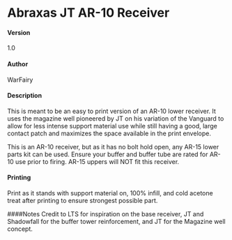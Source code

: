 # Abraxas JT AR-10 Receiver 

#### Version 
1.0

#### Author 
WarFairy

#### Description
This is meant to be an easy to print version of an AR-10 lower receiver. It uses the magazine well pioneered by JT on his variation of the Vanguard to allow for less intense support material use while still having a good, large contact patch and maximizes the space available in the print envelope.

This is an AR-10 receiver, but as it has no bolt hold open, any AR-15 lower parts kit can be used. Ensure your buffer and buffer tube are rated for AR-10 use prior to firing. AR-15 uppers will NOT fit this receiver.

#### Printing
Print as it stands with support material on, 100% infill, and cold acetone treat after printing to ensure strongest possible part.

####Notes
Credit to LTS for inspiration on the base receiver, JT and Shadowfall for the buffer tower reinforcement, and JT for the Magazine well concept.
